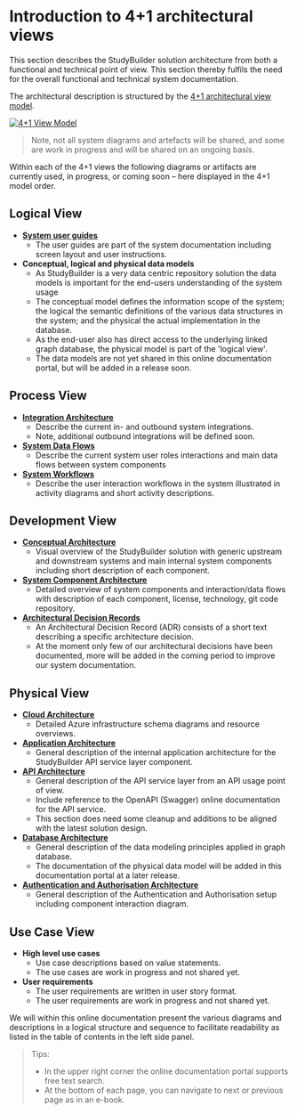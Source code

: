 # Introduction to 4+1 architectural views

This section describes the StudyBuilder solution architecture from both a functional and technical point of view.  This section thereby fulfils the need for the overall functional and technical system documentation.

The architectural description is structured by the [4+1 architectural view model](https://en.wikipedia.org/wiki/4%2B1_architectural_view_model).

[![4+1 View Model](~@source/images/documentation/architecture-4+1-model.svg)](../../images/documentation/architecture-4+1-model.svg)

> Note, not all system diagrams and artefacts will be shared, and some are work in progress and will be shared on an ongoing basis.

Within each of the 4+1 views the following diagrams or artifacts are currently used, in progress, or coming soon – here displayed in the 4+1 model order.

## Logical View

  - [**System user guides**](../userguide/userguides_introduction.md)
    - The user guides are part of the system documentation including screen layout and user instructions.
  - **Conceptual, logical and physical data models**
    - As StudyBuilder is a very data centric repository solution the data models is important for the end-users understanding of the system usage
    - The conceptual model defines the information scope of the system; the logical the semantic definitions of the various data structures in the system; and the physical the actual implementation in the database.
    - As the end-user also has direct access to the underlying linked graph database, the physical model is part of the 'logical view'.
    - The data models are not yet shared in this online documentation portal, but will be added in a release soon.

## Process View

  - [**Integration Architecture**](integration_architecture)
    - Describe the current in- and outbound system integrations.
    - Note, additional outbound integrations will be defined soon.
  - [**System Data Flows**](system_data_flows)
    - Describe the current system user roles interactions and main data flows between system components
  - [**System Workflows**](system_workflows)
    - Describe the user interaction workflows in the system illustrated in activity diagrams and short activity descriptions.

## Development View

  - [**Conceptual Architecture**](conceptual_architecture)
    - Visual overview of the StudyBuilder solution with generic upstream and downstream systems and main internal system components including short description of each component.
  - [**System Component Architecture**](system_component_architecture)
    - Detailed overview of system components and interaction/data flows with description of each component, license, technology, git code repository.
  - [**Architectural Decision Records**](architectural_decision_records)
    - An Architectural Decision Record (ADR) consists of a short text describing a specific architecture decision.
    - At the moment only few of our architectural decisions have been documented, more will be added in the coming period to improve our system documentation.

## Physical View
  - [**Cloud Architecture**](cloud_architecture)
    - Detailed Azure infrastructure schema diagrams and resource overviews.
  - [**Application Architecture**](application_architecture)
    - General description of the internal application architecture for the StudyBuilder API service layer component.
  - [**API Architecture**](mdr_api_architecture)
    - General description of the API service layer from an API usage point of view.
    - Include reference to the OpenAPI (Swagger) online documentation for the API service.
    - This section does need some cleanup and additions to be aligned with the latest solution design.
  - [**Database Architecture**](mdr_data_architecture)
    - General description of the data modeling principles applied in graph database.
    - The documentation of the physical data model will be added in this documentation portal at a later release.
  - [**Authentication and Authorisation Architecture**](authentication_authorisation_architecture)
    - General description of the Authentication and Authorisation setup including component interaction diagram.

## Use Case View
  - **High level use cases**
    - Use case descriptions based on value statements.
    - The use cases are work in progress and not shared yet.
  - **User requirements**
    - The user requirements are written in user story format.
    - The user requirements are work in progress and not shared yet.


We will within this online documentation present the various diagrams and descriptions in a logical structure and sequence to facilitate readability as listed in the table of contents in the left side panel.


> Tips:
> - In the upper right corner the online documentation portal supports free text search.
> - At the bottom of each page, you can navigate to next or previous page as in an e-book.



